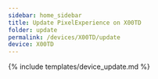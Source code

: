 ```yaml
---
sidebar: home_sidebar
title: Update PixelExperience on X00TD
folder: update
permalink: /devices/X00TD/update
device: X00TD
---
```

{% include templates/device_update.md %}
